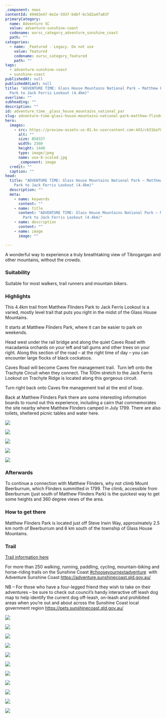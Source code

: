 ```yaml
---
_component: news
contentId: 49403e47-6e2e-5937-b4bf-bc5d2a4fa83f
primaryCategory:
  name: Adventure SC
  value: adventure-sunshine-coast
  codename: oursc_category_adventure_sunshine_coast
  path: ""
categories:
  - name: _Featured - Legacy. Do not use
    value: featured
    codename: oursc_category_featured
    path: ""
tags:
  - adventure-sunshine-coast
  - sunshine-coast
publishedAt: null
publishedAtLast: null
title: "ADVENTURE TIME: Glass House Mountains National Park – Matthew Flinders
  Park to Jack Ferris Lookout (4.4km)"
overline: ""
subheading: ""
description: ""
id: adventure_time__glass_house_mountains_national_par
slug: adventure-time-glass-house-mountains-national-park-matthew-flinders-park-to-jack-ferris-lookout-4-4km
hero:
  images:
    - src: https://preview-assets-us-01.kc-usercontent.com:443/c631baf8-1b46-001f-580c-d0001b68b4a8/fcc1916d-ef78-4723-a632-71d73c15b7e4/use-8-scaled.jpg
      alt: ""
      size: 858337
      width: 2560
      height: 1440
      type: image/jpeg
      name: use-8-scaled.jpg
      _component: image
  credit: ""
  caption: ""
head:
  title: "ADVENTURE TIME: Glass House Mountains National Park – Matthew Flinders
    Park to Jack Ferris Lookout (4.4km)"
  description: ""
  meta:
    - name: keywords
      content: ""
    - name: title
      content: "ADVENTURE TIME: Glass House Mountains National Park – Matthew Flinders
        Park to Jack Ferris Lookout (4.4km)"
    - name: description
      content: ""
    - name: image
      image: ""

---
```

A wonderful way to experience a truly breathtaking view of Tibrogargan and other mountains, without the crowds.

### Suitability

Suitable for most walkers, trail runners and mountain bikers.

### Highlights

This 4.4km trail from Matthew Flinders Park to Jack Ferris Lookout is a varied, mostly level trail that puts you right in the midst of the Glass House Mountains.

It starts at Matthew Flinders Park, where it can be easier to park on weekends.

Head west under the rail bridge and along the quiet Caves Road with macadamia orchards on your left and tall gums and other trees on your right. Along this section of the road – at the right time of day – you can encounter large flocks of black cockatoos.

Caves Road will become Caves fire management trail.  Turn left onto the Trachyte Circuit when they connect. The 100m stretch to the Jack Ferris Lookout on Trachyte Ridge is located along this gorgeous circuit.

Turn right back onto Caves fire management trail at the end of loop.

Back at Matthew Flinders Park there are some interesting information boards to round out this experience, including a cairn that commemorates the site nearby where Matthew Flinders camped in July 1799. There are also toilets, sheltered picnic tables and water here.

![](https://preview-assets-us-01.kc-usercontent.com:443/c631baf8-1b46-001f-580c-d0001b68b4a8/68adbcd3-61d7-4aa3-9052-5856bb41361c/use-6-1024x576.jpg)

![](https://preview-assets-us-01.kc-usercontent.com:443/c631baf8-1b46-001f-580c-d0001b68b4a8/fcfd5b28-44df-45f2-8511-32da24e35470/53715_IMG_20210522_072710_9482-1024x768.jpg)

![](https://preview-assets-us-01.kc-usercontent.com:443/c631baf8-1b46-001f-580c-d0001b68b4a8/ca62b7a9-025e-478e-b8d6-4e6c96abe647/PXL_20230505_0045522143-2-576x1024.jpg)

![](https://preview-assets-us-01.kc-usercontent.com:443/c631baf8-1b46-001f-580c-d0001b68b4a8/1d4380bf-1f31-4781-be1e-a54e941c59ec/use-7-576x1024.jpg)

![](https://preview-assets-us-01.kc-usercontent.com:443/c631baf8-1b46-001f-580c-d0001b68b4a8/d3c19b97-9763-4993-9829-a5a789c7c9a9/use-4-1-576x1024.jpg)

### Afterwards

To continue a connection with Matthew Flinders, why not climb Mount Beerburrum, which Flinders summitted in 1799. The climb, accessible from Beerburrum (just south of Matthew Flinders Park) is the quickest way to get some heights and 360 degree views of the area.

### How to get there

Matthew Flinders Park is located just off Steve Irwin Way, approximately 2.5 km north of Beerburrum and 6 km south of the township of Glass House Mountains.

### Trail

[Trail information here](https://adventure.sunshinecoast.qld.gov.au/Home/TrailDetailsView?trailId=53715&fbclid)


For more than 250 walking, running, paddling, cycling, mountain-biking and horse-riding trails on the Sunshine Coast [#chooseyournextadventure](https://www.facebook.com/hashtag/chooseyournextadventure?__eep__=6&__cft__%5b0%5d=AZVVFwK6vnaJF3hpoIUbXMc3hviYQYyVkeBIn2yfRx4tWGxSvKC3OoW47vQPJRLpJPOVD5jxDcVIO3hl40TZxRm94w0_l1arGpZ1QcVzvk6bi4JkpH9_PTnp_QMSKQYlqigHHV2TUcUh10URKDWwKbGiXh0lyF81B5ebGStYdHa4V_bAYYmqxRDZ0U5jYtVi4nQ&__tn__=*NK-R)
 with Adventure Sunshine Coast <https://adventure.sunshinecoast.qld.gov.au/>


NB – For those who have a four-legged friend they wish to take on their adventures – be sure to check out council’s handy interactive off leash dog map to help identify the current dog off-leash, on-leash and prohibited areas when you’re out and about across the Sunshine Coast local government region <https://pets.sunshinecoast.qld.gov.au/>


![](https://preview-assets-us-01.kc-usercontent.com:443/c631baf8-1b46-001f-580c-d0001b68b4a8/4e9ed54a-d90f-46fc-8915-04b0c6815345/PSX_20220617_122902-1-783x1024.jpg)

![](https://preview-assets-us-01.kc-usercontent.com:443/c631baf8-1b46-001f-580c-d0001b68b4a8/6165a0a7-263c-48fa-9ea6-aa384873f687/use-15-1024x576.jpg)

![](https://preview-assets-us-01.kc-usercontent.com:443/c631baf8-1b46-001f-580c-d0001b68b4a8/75634440-32e4-401e-b901-493827777c8b/use-11-1024x576.jpg)

![](https://preview-assets-us-01.kc-usercontent.com:443/c631baf8-1b46-001f-580c-d0001b68b4a8/d1cce576-e361-428c-8829-dec492930fe8/use-1-1024x576.jpg)

![](https://preview-assets-us-01.kc-usercontent.com:443/c631baf8-1b46-001f-580c-d0001b68b4a8/63fb7b2f-c92e-42f6-9d4e-2cdd1d3b6c1c/use-13-1024x576.jpg)

![](https://preview-assets-us-01.kc-usercontent.com:443/c631baf8-1b46-001f-580c-d0001b68b4a8/b7d914d1-d21c-4854-a0c3-614fa86519d0/use-14-1024x576.jpg)

![](https://preview-assets-us-01.kc-usercontent.com:443/c631baf8-1b46-001f-580c-d0001b68b4a8/900fc1e5-39b7-4851-bdb9-ce17a355f4d9/use-16-1-1024x576.jpg)

![](https://preview-assets-us-01.kc-usercontent.com:443/c631baf8-1b46-001f-580c-d0001b68b4a8/1ee9c26b-ed22-4855-b9c7-7509820d110d/use-17-1024x576.jpg)

![](https://preview-assets-us-01.kc-usercontent.com:443/c631baf8-1b46-001f-580c-d0001b68b4a8/00d57d1a-a890-460b-8021-4e38115801c9/53715_1-Matthew-Flinders-Start-1-1-1024x768.jpg)

![](https://preview-assets-us-01.kc-usercontent.com:443/c631baf8-1b46-001f-580c-d0001b68b4a8/b1eea63a-57b8-4413-a04b-62e3bb145835/PXL_20230504_235543489-1-1024x576.jpg)

![](https://preview-assets-us-01.kc-usercontent.com:443/c631baf8-1b46-001f-580c-d0001b68b4a8/0221020c-0329-41e8-ac1c-23b5a387ee55/Capture-1024x763.png)
